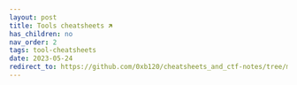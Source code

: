 ```yaml
---
layout: post
title: Tools cheatsheets 🡵
has_children: no
nav_order: 2
tags: tool-cheatsheets
date: 2023-05-24
redirect_to: https://github.com/0xb120/cheatsheets_and_ctf-notes/tree/main/Dev%2C%20ICT%20%26%20Cybersec/Tools
---
```

